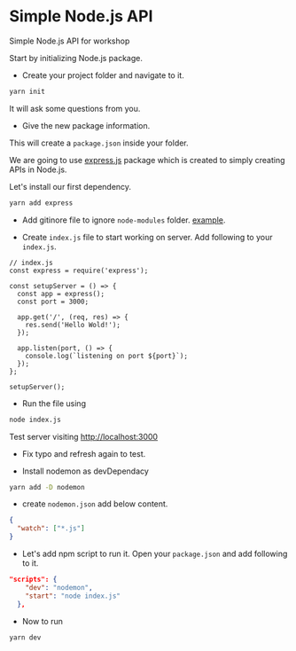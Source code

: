 # Simple Node.js API

Simple Node.js API for workshop

Start by initializing Node.js package.

- Create your project folder and navigate to it.

```sh
yarn init
```

It will ask some questions from you.

- Give the new package information.

This will create a `package.json` inside your folder.

We are going to use [express.js](https://expressjs.com/) package which is created to simply creating APIs in Node.js.

Let's install our first dependency.

```sh
yarn add express
```

* Add gitinore file to ignore `node-modules` folder. [example](http://gitignore.io/api/node). 

* Create `index.js` file to start working on server. Add following to your `index.js`.

```es6
// index.js
const express = require('express');

const setupServer = () => {
  const app = express();
  const port = 3000;

  app.get('/', (req, res) => {
    res.send('Hello Wold!');
  });

  app.listen(port, () => {
    console.log(`listening on port ${port}`);
  });
};

setupServer();
```

* Run the file using 

```sh
node index.js
```

Test server visiting [http://localhost:3000](http://localhost:3000)

* Fix typo and refresh again to test.

* Install nodemon as devDependacy

```sh
yarn add -D nodemon
```

* create `nodemon.json` add below content.

```json
{
  "watch": ["*.js"]
}
```

* Let's add npm script to run it. Open your `package.json` and add following to it.

```json
"scripts": {
    "dev": "nodemon",
    "start": "node index.js"
  },
```

* Now to run

```
yarn dev
```
